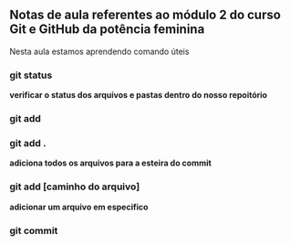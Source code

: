 ## Notas de aula referentes ao módulo 2 do curso Git e GitHub da potência feminina

Nesta aula estamos aprendendo comando úteis

### git status
**verificar o status dos arquivos e pastas dentro do nosso repoitório**

### git add

### git add .
**adiciona todos os arquivos para a esteira do commit**

### git add [caminho do arquivo]
**adicionar um arquivo em especifico**

### git commit
